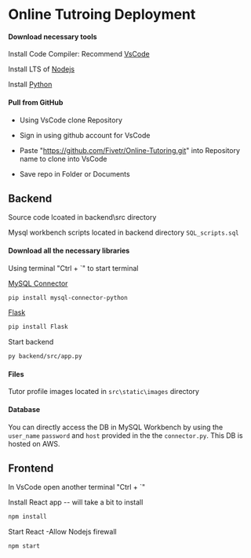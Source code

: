 # Online Tutroing Deployment


#### Download necessary tools
Install Code Compiler: Recommend [VsCode](https://code.visualstudio.com/Download)

Install LTS of [Nodejs](https://nodejs.org/en/download)

Install [Python](https://www.python.org/downloads/)

#### Pull from GitHub

- Using VsCode clone Repository 

- Sign in using github account for VsCode

- Paste "https://github.com/Fivetr/Online-Tutoring.git" into Repository name to clone into VsCode

- Save repo in Folder or Documents

## Backend
Source code lcoated in backend\src directory

Mysql workbench scripts located in backend directory `SQL_scripts.sql`

#### Download all the necessary libraries

Using terminal "Ctrl + `" to start terminal

[MySQL Connector](https://dev.mysql.com/doc/connector-python/en/connector-python-installation-binary.html)
```bash
pip install mysql-connector-python
```
[Flask](https://pypi.org/project/Flask/)
```bash
pip install Flask
```
Start backend
```bash
py backend/src/app.py
```
#### Files

Tutor profile images located in `src\static\images` directory

#### Database
You can directly access the DB in MySQL Workbench 
by using the `user_name` `password` and `host` provided 
in the the `connector.py`. This DB is hosted on AWS.

## Frontend

In VsCode open another terminal "Ctrl + `" 

Install React app -- will take a bit to install
```bash
npm install 
``` 

Start React -Allow Nodejs firewall
```bash
npm start
``` 
